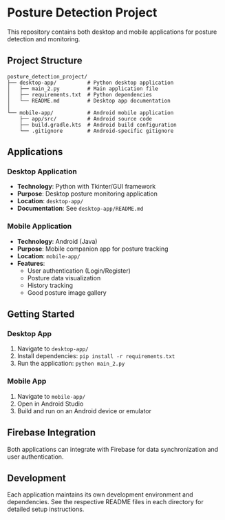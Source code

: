 # Posture Detection Project

This repository contains both desktop and mobile applications for posture detection and monitoring.

## Project Structure

```
posture_detection_project/
├── desktop-app/          # Python desktop application
│   ├── main_2.py         # Main application file
│   ├── requirements.txt  # Python dependencies
│   └── README.md         # Desktop app documentation
│
└── mobile-app/           # Android mobile application
    ├── app/src/          # Android source code
    ├── build.gradle.kts  # Android build configuration
    └── .gitignore        # Android-specific gitignore
```

## Applications

### Desktop Application
- **Technology**: Python with Tkinter/GUI framework
- **Purpose**: Desktop posture monitoring application
- **Location**: `desktop-app/`
- **Documentation**: See `desktop-app/README.md`

### Mobile Application
- **Technology**: Android (Java)
- **Purpose**: Mobile companion app for posture tracking
- **Location**: `mobile-app/`
- **Features**: 
  - User authentication (Login/Register)
  - Posture data visualization
  - History tracking
  - Good posture image gallery

## Getting Started

### Desktop App
1. Navigate to `desktop-app/`
2. Install dependencies: `pip install -r requirements.txt`
3. Run the application: `python main_2.py`

### Mobile App
1. Navigate to `mobile-app/`
2. Open in Android Studio
3. Build and run on an Android device or emulator

## Firebase Integration
Both applications can integrate with Firebase for data synchronization and user authentication.

## Development
Each application maintains its own development environment and dependencies. See the respective README files in each directory for detailed setup instructions.
